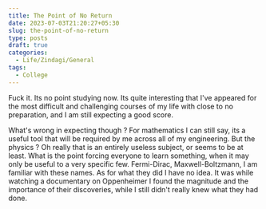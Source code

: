 ```yaml
---
title: The Point of No Return
date: 2023-07-03T21:20:27+05:30
slug: the-point-of-no-return
type: posts
draft: true
categories:
  - Life/Zindagi/General
tags:
  - College
---
```



Fuck it. 
Its no point studying now. Its quite interesting that I've appeared for the most difficult and challenging courses of my life with close to no preparation, and I am still expecting a good score. 

What's wrong in expecting though ? For mathematics I can still say, its a useful tool that will be required by me across all of my engineering. But the physics ? Oh really that is an entirely useless subject, or seems to be at least.  What is the point forcing everyone to learn something, when it may only be useful to a very specific few.  Fermi-Dirac, Maxwell-Boltzmann, I am familiar with these names. As for what they did I have no idea.  It was while watching a documentary on Oppenheimer I found the magnitude and the importance of their discoveries, while I still didn't really knew what they had done. 



